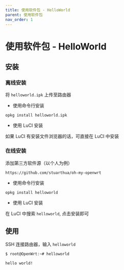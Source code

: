 ```yaml
---
title: 使用软件包 - HelloWorld
parent: 使用软件包
nav_order: 1
---
```


# 使用软件包 - HelloWorld

## 安装

### 离线安装

将 `helloworld.ipk` 上传至路由器

* 使用命令行安装

```
opkg install helloworld.ipk
```

* 使用 LuCI 安装

如果 LuCI 有安装文件浏览器的话，可直接在 LuCI 中安装

### 在线安装

添加第三方软件源（以个人为例）

```
https://github.com/stuarthua/oh-my-openwrt
```

* 使用命令行安装

```
opkg install helloworld
```

* 使用 LuCI 安装

在 LuCI 中搜索 `helloworld`, 点击安装即可

## 使用

SSH 连接路由器，输入 `helloworld`

```bash
$ root@OpenWrt:~# helloworld

hello world!
```